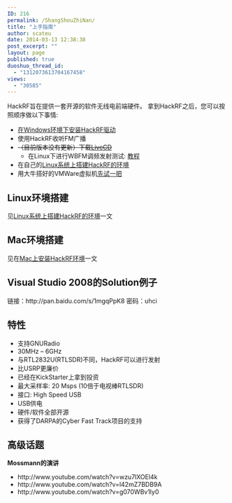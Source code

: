 ```yaml
---
ID: 216
permalink: /ShangShouZhiNan/
title: "上手指南"
author: scateu
date: 2014-03-13 12:38:38
post_excerpt: ""
layout: page
published: true
duoshuo_thread_id:
  - "1312073613704167458"
views:
  - "30585"
---
```

HackRF旨在提供一套开源的软件无线电前端硬件。 拿到HackRF之后，您可以按照顺序做以下事情:
<ul>
	<li><a href="/2013/12/%E5%9C%A8windows%E7%8E%AF%E5%A2%83%E4%B8%8B%E5%AE%89%E8%A3%85hackrf%E9%A9%B1%E5%8A%A8/">在Windows环境下安装HackRF驱动</a></li>
	<li>使用HackRF收听FM广播</li>
	<li><del>（目前版本没有更新）下载<a href="/下载">LiveCD</a></del>
<ul>
	<li>在Linux下进行WBFM调频发射测试: <a href="/2014/01/wbfm发射">教程</a></li>
</ul>
</li>
	<li>在自己的<a href="/2013/12/linux%E7%B3%BB%E7%BB%9F%E4%B8%8A%E6%90%AD%E5%BB%BAhackrf%E7%8E%AF%E5%A2%83/">Linux系统上搭建HackRF的环境</a></li>
	<li>用大牛搭好的VMWare虚拟机<a href="http://www.hackrf.net/2014/03/%E6%B5%8B%E8%AF%95hackrf-one%E7%9A%84ubuntu%E9%95%9C%E5%83%8F/">先试一把</a></li>
</ul>
<h2>Linux环境搭建</h2>
见<a href="/2013/12/linux%E7%B3%BB%E7%BB%9F%E4%B8%8A%E6%90%AD%E5%BB%BAhackrf%E7%8E%AF%E5%A2%83/">Linux系统上搭建HackRF的环境</a>一文
<h2>Mac环境搭建</h2>
见在<a title="在Mac上安装HackRF环境" href="http://www.hackrf.net/2014/04/mac-install-hackrf/">Mac上安装HackRF环境</a>一文
<h2>Visual Studio 2008的Solution例子</h2>
链接：http://pan.baidu.com/s/1mgqPpK8 密码：uhci
<h2>特性</h2>
<ul>
	<li>支持GNURadio</li>
	<li>30MHz – 6GHz</li>
	<li>与RTL2832U(RTLSDR)不同，HackRF可以进行发射</li>
	<li>比USRP更廉价</li>
	<li>已经在KickStarter上拿到投资</li>
	<li>最大采样率: 20 Msps (10倍于电视棒RTLSDR)</li>
	<li>接口: High Speed USB</li>
	<li>USB供电</li>
	<li>硬件/软件全部开源</li>
	<li>获得了DARPA的Cyber Fast Track项目的支持</li>
</ul>
<h2>高级话题</h2>
<strong>Mossmann的演讲</strong>
<ul>
	<li>http://www.youtube.com/watch?v=wzu7lXOEl4k</li>
	<li>http://www.youtube.com/watch?v=l42mZ7BDB9A</li>
	<li>http://www.youtube.com/watch?v=g070WBv1ly0</li>
</ul>
